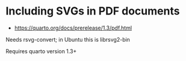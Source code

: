# Including SVGs in PDF documents

 * https://quarto.org/docs/prerelease/1.3/pdf.html

Needs rsvg-convert; in Ubuntu this is librsvg2-bin

Requires quarto version 1.3+
